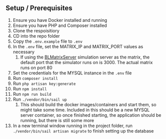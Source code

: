 ## Setup / Prerequisites
1. Ensure you have Docker installed and running
1. Ensure you have PHP and Composer installed
1. Clone the respoisitiory
1. CD into the repo folder
1. Copy the `.env.example` file to `.env`
1. In the `.env` file, set the MATRIX_IP and MATRIX_PORT values as necessary
    1. If using the [BLMatrixServer](https://github.com/ntbutler87/BLMatrixServer) simulation server as the matrix, the default port that the simulator runs on is 3000. The actual matrix runs on port 80
1. Set the credentials for the MYSQL instance in the `.env` file
1. Run `composer install`
1. Run `php artisan key:generate`
1. Run `npm install`
1. Run `npm run build`
1. Run `./vendor/bin/sail up`
    1. This should build the docker images/containers and start them, so might take some time. Included in this should be a new MYSQL server container, so once finished starting, the application should be running, but there is still some more
1. In a new terminal window running in the project folder, run `./vendor/bin/sail artisan migrate` to finish setting up the database
